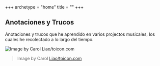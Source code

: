 +++
archetype = "home"
title = ""
+++

## Anotaciones y Trucos

Anotaciones y trucos que he aprendido en varios projectos musicales, los cuales he recolectado a lo largo del tiempo.

<!-- ![Image by Carol Liao/toicon.com](https://upload.wikimedia.org/wikipedia/commons/thumb/b/b1/Toicon-icon-fandom-shred.svg/480px-Toicon-icon-fandom-shred.svg.png) -->
![Image by Carol Liao/toicon.com](/home_guitar.png)

> Image by Carol [Liao/toicon.com](https://commons.wikimedia.org/wiki/File:Toicon-icon-fandom-shred.svg)
